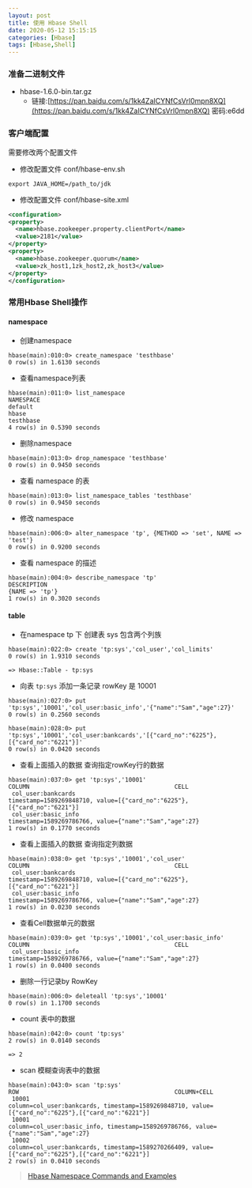 ```yaml
---
layout: post
title: 使用 Hbase Shell
date: 2020-05-12 15:15:15
categories: [Hbase]
tags: [Hbase,Shell]
---
```


### 准备二进制文件
- hbase-1.6.0-bin.tar.gz
  - 链接:[https://pan.baidu.com/s/1kk4ZaICYNfCsVrl0mpn8XQ](https://pan.baidu.com/s/1kk4ZaICYNfCsVrl0mpn8XQ)  密码:e6dd

### 客户端配置

需要修改两个配置文件

- 修改配置文件 conf/hbase-env.sh

```shell
export JAVA_HOME=/path_to/jdk
```

- 修改配置文件 conf/hbase-site.xml

```xml
<configuration>
<property>  
  <name>hbase.zookeeper.property.clientPort</name>  
  <value>2181</value>  
</property>
<property>
  <name>hbase.zookeeper.quorum</name>
  <value>zk_host1,1zk_host2,zk_host3</value>
</property>
</configuration>
```

### 常用Hbase Shell操作

#### namespace

- 创建namespace

```
hbase(main):010:0> create_namespace 'testhbase'
0 row(s) in 1.6130 seconds
```

- 查看namespace列表

```
hbase(main):011:0> list_namespace
NAMESPACE
default
hbase
testhbase                                                                                                                                                                            
4 row(s) in 0.5390 seconds
```

- 删除namespace

```
hbase(main):013:0> drop_namespace 'testhbase'
0 row(s) in 0.9450 seconds
```

- 查看 namespace 的表

```
hbase(main):013:0> list_namespace_tables 'testhbase'
0 row(s) in 0.9450 seconds
```

- 修改 namespace

```
hbase(main):006:0> alter_namespace 'tp', {METHOD => 'set', NAME => 'test'}
0 row(s) in 0.9200 seconds
```

- 查看 namespace 的描述

```
hbase(main):004:0> describe_namespace 'tp'
DESCRIPTION                                                                                                                                                                          
{NAME => 'tp'}                                                                                                                                                                       
1 row(s) in 0.3020 seconds
```

#### table

- 在namespace tp 下 创建表 sys 包含两个列族

```
hbase(main):022:0> create 'tp:sys','col_user','col_limits'
0 row(s) in 1.9310 seconds

=> Hbase::Table - tp:sys
```

- 向表 `tp:sys` 添加一条记录 rowKey 是 10001

```
hbase(main):027:0> put 'tp:sys','10001','col_user:basic_info','{"name":"Sam","age":27}'
0 row(s) in 0.2560 seconds

hbase(main):028:0> put 'tp:sys','10001','col_user:bankcards','[{"card_no":"6225"},[{"card_no":"6221"}]'
0 row(s) in 0.0420 seconds
```

- 查看上面插入的数据 查询指定rowKey行的数据

```
hbase(main):037:0> get 'tp:sys','10001'
COLUMN                                         CELL                                                                                                                                  
 col_user:bankcards                            timestamp=1589269848710, value=[{"card_no":"6225"},[{"card_no":"6221"}]                                                               
 col_user:basic_info                           timestamp=1589269786766, value={"name":"Sam","age":27}                                                                                
1 row(s) in 0.1770 seconds
```

- 查看上面插入的数据 查询指定列数据

```
hbase(main):038:0> get 'tp:sys','10001','col_user'
COLUMN                                         CELL                                                                                                                                  
 col_user:bankcards                            timestamp=1589269848710, value=[{"card_no":"6225"},[{"card_no":"6221"}]                                                               
 col_user:basic_info                           timestamp=1589269786766, value={"name":"Sam","age":27}                                                                                
1 row(s) in 0.0230 seconds
```

- 查看Cell数据单元的数据

```
hbase(main):039:0> get 'tp:sys','10001','col_user:basic_info'
COLUMN                                         CELL                                                                                                                                  
 col_user:basic_info                           timestamp=1589269786766, value={"name":"Sam","age":27}                                                                                
1 row(s) in 0.0400 seconds
```

- 删除一行记录by RowKey

```
hbase(main):006:0> deleteall 'tp:sys','10001'
0 row(s) in 1.1700 seconds
```

- count 表中的数据

```
hbase(main):042:0> count 'tp:sys'
2 row(s) in 0.0140 seconds

=> 2
```

- scan 模糊查询表中的数据

```
hbase(main):043:0> scan 'tp:sys'
ROW                                            COLUMN+CELL                                                                                                                           
 10001                                         column=col_user:bankcards, timestamp=1589269848710, value=[{"card_no":"6225"},[{"card_no":"6221"}]                                    
 10001                                         column=col_user:basic_info, timestamp=1589269786766, value={"name":"Sam","age":27}                                                    
 10002                                         column=col_user:bankcards, timestamp=1589270266409, value=[{"card_no":"6225"},[{"card_no":"6221"}]                                    
2 row(s) in 0.0410 seconds
```



> [Hbase Namespace Commands and Examples](https://dwgeek.com/hbase-namespace-commands-examples.html/)

